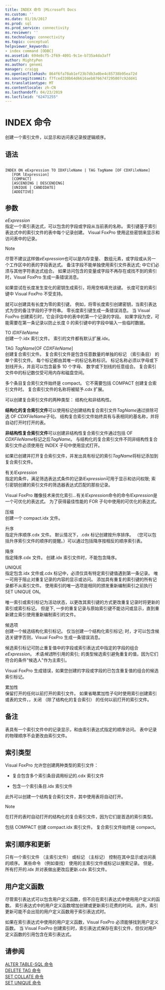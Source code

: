 ```yaml
---
title: INDEX 命令 |Microsoft Docs
ms.custom: ''
ms.date: 01/19/2017
ms.prod: sql
ms.prod_service: connectivity
ms.reviewer: ''
ms.technology: connectivity
ms.topic: conceptual
helpviewer_keywords:
- index command [ODBC]
ms.assetid: 694e8cf5-2f69-4001-9c1e-b735a4da3aff
author: MightyPen
ms.author: genemi
manager: craigg
ms.openlocfilehash: 864f6fa78ab1ef23b7db3a0be4c85738b95ea72d
ms.sourcegitcommit: f7fced330b64d6616aeb8766747295807c92dd41
ms.translationtype: MT
ms.contentlocale: zh-CN
ms.lasthandoff: 04/23/2019
ms.locfileid: "62471255"
---
```

# <a name="index-command"></a>INDEX 命令
创建一个索引文件，以显示和访问表记录按逻辑顺序。  
  
## <a name="syntax"></a>语法  
  
```  
  
INDEX ON eExpression TO IDXFileName | TAG TagName [OF CDXFileName]  
   [FOR lExpression]  
   [COMPACT]  
   [ASCENDING | DESCENDING]  
   [UNIQUE | CANDIDATE]  
   [ADDITIVE]  
```  
  
## <a name="arguments"></a>参数  
 *eExpression*  
 指定一个索引表达式，可以包含的字段或字段从当前表的名称。 索引键基于索引表达式中的索引文件的表中每个记录创建。 Visual FoxPro 使用这些密钥来显示和访问表中的记录。  
  
> [!NOTE]  
>  尽管不建议这样做*eExpression*也可以是内存变量、 数组元素，或字段或从另一个工作区中的表的字段表达式。 备注字段不能单独使用索引文件表达式; 中它们必须与其他字符表达式组合。 如果访问包含的变量或字段不再存在或找不到的索引时，Visual FoxPro 生成一条错误消息。  
  
 如果尝试在长度发生变化的密钥生成索引，将用空格填充该键。 长度可变的索引键中 Visual FoxPro 不受支持。  
  
 就可以创建具有长度为零的索引键。 例如，将零长度索引创建密钥，当索引表达式为空的备注字段的子字符串。 零长度索引键生成一条错误消息。 当 Visual FoxPro 创建索引时，它会评估中的表中的第一个记录的字段。 如果字段为空，可能需要在第一条记录以防止长度 0 的索引键中的字段中输入一些临时数据。  
  
 TO *IDXFileName*  
 创建一个.idx 索引文件。 索引的文件都有默认扩展.idx。  
  
 TAG *TagName*[OF *CDXFileName*]  
 创建复合索引文件。 复合索引文件是包含任意数量的单独的标记 （索引条目） 的单个索引文件。 每个标记都由其唯一的标记名称标识。 标记名称必须以字母或下划线开头，并且可以包含最多 10 个字母、 数字或下划线的任意组合。 复合索引文件中的标记数仅受可用内存和磁盘空间。  
  
 多个条目复合索引文件始终是 compact。 它不需要包括 COMPACT 创建复合索引文件时。 复合索引文件的名称将被赋予.cdx 扩展。  
  
 可以创建复合索引文件的两种类型： 结构化和非结构性。  
  
 **结构化的复合索引文件**可以使用标记创建结构复合索引文件*TagName*通过排除可选 OF *CDXFileName*子句。 结构复合索引文件始终具有与表相同的基名称，并将自动打开时打开的表。  
  
 **非结构性复合索引文件**可以创建非结构性复合索引文件通过包括 OF *CDXFileName*标记之后*TagName*。 与结构化的复合索引文件不同非结构性复合索引文件必须使用在 INDEX 子句中使用显式打开。  
  
 如果已创建并打开复合索引文件，并发出具有标记的索引*TagName*将标记添加到复合索引文件。  
  
 有关*lExpression*  
 指定的条件，满足筛选表达式条件的记录*lExpression*可用于显示和访问权限; 索引密钥创建的索引文件的筛选器表达式匹配的那些记录。  
  
 Visual FoxPro 雕像技术来优化索引...有关*lExpression*命令的命令*lExpression*是一个可优化的表达式。 为了获得最佳性能的 FOR 子句中使用的可优化的表达式。  
  
 压缩  
 创建一个 compact.idx 文件。  
  
 升序  
 指定升序顺序.cdx 文件。 默认情况下，.cdx 标记创建按升序排序。 （您可以包括升序索引文件的顺序的提醒。）可以通过包括降序按相反的顺序索引表。  
  
 降序  
 指定降序.cdx 文件。 创建.idx 索引文件时，不能包含降序。  
  
 UNIQUE  
 指定包含.idx 文件或.cdx 标记中，必须仅具有特定索引键值遇到第一条记录。 唯一可用于阻止对重复记录的内容的显示或访问。 添加具有重复的索引键的所有记录都不从索引文件。 使用索引的唯一选项是相同的颁发重新编制索引之前执行 SET UNIQUE ON。  
  
 唯一索引或索引标记为活动状态，以更改其索引键的方式更改重复记录时将更新的索引或索引标记。 但是下, 一步的重复记录与原始索引键不能访问或显示，直到重新建立索引使用重新编制索引的文件。  
  
 候选项  
 创建一个候选结构化索引标记。 仅当创建一个结构化索引标记; 时，才可以包含候选关键字否则，Visual FoxPro 生成一条错误消息。  
  
 候选索引标记可防止重复值中的字段或索引表达式中指定的字段的组合*eExpression*。 术语*候选*所引用的索引; 的类型候选索引避免重复的值，因为它们符合的条件"候选人"作为主索引。  
  
 Visual FoxPro 生成错误，如果您创建的字段或字段的已包含重复值的组合的候选索引标记。  
  
 累加性  
 保留打开的任何以前打开的索引文件。 如果省略累加性子句时使用索引创建索引或表的文件，，关闭 （除了结构化的复合索引） 的任何以前打开的索引文件。  
  
## <a name="remarks"></a>备注  
 表具有一个索引文件中的记录显示，和由索引表达式指定的顺序访问。 表中记录的物理顺序不会更改由索引文件。  
  
## <a name="index-types"></a>索引类型  
 Visual FoxPro 允许您创建两种类型的索引文件：  
  
-   复合包含多个索引条目调用标记的.cdx 索引文件  
  
-   包含一个索引条目.idx 索引文件  
  
 此外可以创建一个结构复合索引文件，其中使用表将自动打开。  
  
> [!NOTE]  
>  在打开的表时自动打开的结构化的复合索引文件，因为它们是首选的索引类型。  
  
 包括 COMPACT 创建 compact.idx 索引文件。 复合索引文件始终是 compact。  
  
## <a name="index-order-and-updating"></a>索引顺序和更新  
 只有一个索引文件 （主索引文件） 或标记 （主标记） 控制在其中显示或访问表的顺序。 某些命令 （例如查找） 使用的主索引文件或标记以搜索记录。 但是，所有打开的.idx 并对表做出更改后更新.cdx 索引文件。  
  
## <a name="user-defined-functions"></a>用户定义函数  
 尽管索引表达式可以包含用户定义函数，但不应在索引表达式中使用用户定义的函数。 索引表达式中的用户定义函数增加创建或更新索引花费的时间。 此外，索引更新可能不会出现的用户定义函数用于索引表达式时。  
  
 如果在索引表达式中使用的用户定义函数，Visual FoxPro 必须能够找到用户定义函数。 当 Visual FoxPro 创建索引时，索引表达式保存在索引文件，但仅对用户定义函数的引用包含在索引表达式。  
  
## <a name="see-also"></a>请参阅  
 [ALTER TABLE-SQL 命令](../../odbc/microsoft/alter-table-sql-command.md)   
 [DELETE TAG 命令](../../odbc/microsoft/delete-tag-command.md)   
 [SET COLLATE 命令](../../odbc/microsoft/set-collate-command.md)   
 [SET UNIQUE 命令](../../odbc/microsoft/set-unique-command.md)
